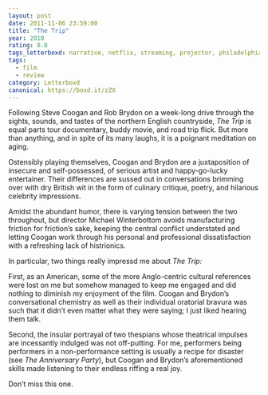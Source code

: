 ```yaml
---
layout: post 
date: 2011-11-06 23:59:00
title: "The Trip"
year: 2010
rating: 0.8
tags_letterboxd: narrative, netflix, streaming, projector, philadelphia, Leah
tags:
  - film
  - review
category: Letterboxd
canonical: https://boxd.it/zZX
---
```


Following Steve Coogan and Rob Brydon on a week-long drive through the sights, sounds, and tastes of the northern English countryside, <cite>The Trip</cite> is equal parts tour documentary, buddy movie, and road trip flick. But more than anything, and in spite of its many laughs, it is a poignant meditation on aging.

Ostensibly playing themselves, Coogan and Brydon are a juxtaposition of insecure and self-possessed, of serious artist and happy-go-lucky entertainer. Their differences are sussed out in conversations brimming over with dry British wit in the form of culinary critique, poetry, and hilarious celebrity impressions.

Amidst the abundant humor, there is varying tension between the two throughout, but director Michael Winterbottom avoids manufacturing friction for friction’s sake, keeping the central conflict understated and letting Coogan work through his personal and professional dissatisfaction with a refreshing lack of histrionics.

In particular, two things really impressd me about <cite>The Trip:</cite>

First, as an American, some of the more Anglo-centric cultural references were lost on me but somehow managed to keep me engaged and did nothing to diminish my enjoyment of the film. Coogan and Brydon’s conversational chemistry as well as their individual oratorial bravura was such that it didn’t even matter what they were saying; I just liked hearing them talk.

Second, the insular portrayal of two thespians whose theatrical impulses are incessantly indulged was not off-putting. For me, performers being performers in a non-performance setting is usually a recipe for disaster (see <cite>The Anniversary Party</cite>), but Coogan and Brydon’s aforementioned skills made listening to their endless riffing a real joy.

Don’t miss this one.